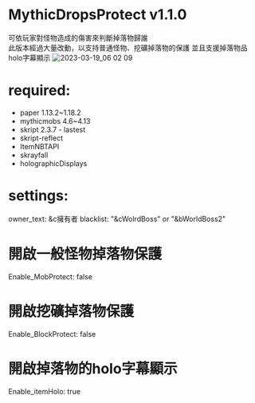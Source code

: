 # MythicDropsProtect v1.1.0
可依玩家對怪物造成的傷害來判斷掉落物歸誰  
此版本經過大量改動，以支持普通怪物、挖礦掉落物的保護
並且支援掉落物品holo字幕顯示
![2023-03-19_06 02 09](https://user-images.githubusercontent.com/54828956/226142602-8b428962-d034-491c-aaa7-5f374633c57e.png)

# required:
* paper 1.13.2~1.18.2 
* mythicmobs 4.6~4.13  
* skript 2.3.7 - lastest 
* skript-reflect 
* ItemNBTAPI
* skrayfall
* holographicDisplays

# settings:
  owner_text: &c擁有者
  blacklist: "&cWolrdBoss" or "&bWorldBoss2"
  # 開啟一般怪物掉落物保護
  Enable_MobProtect: false
  # 開啟挖礦掉落物保護
  Enable_BlockProtect: false
  # 開啟掉落物的holo字幕顯示   
  Enable_itemHolo: true
